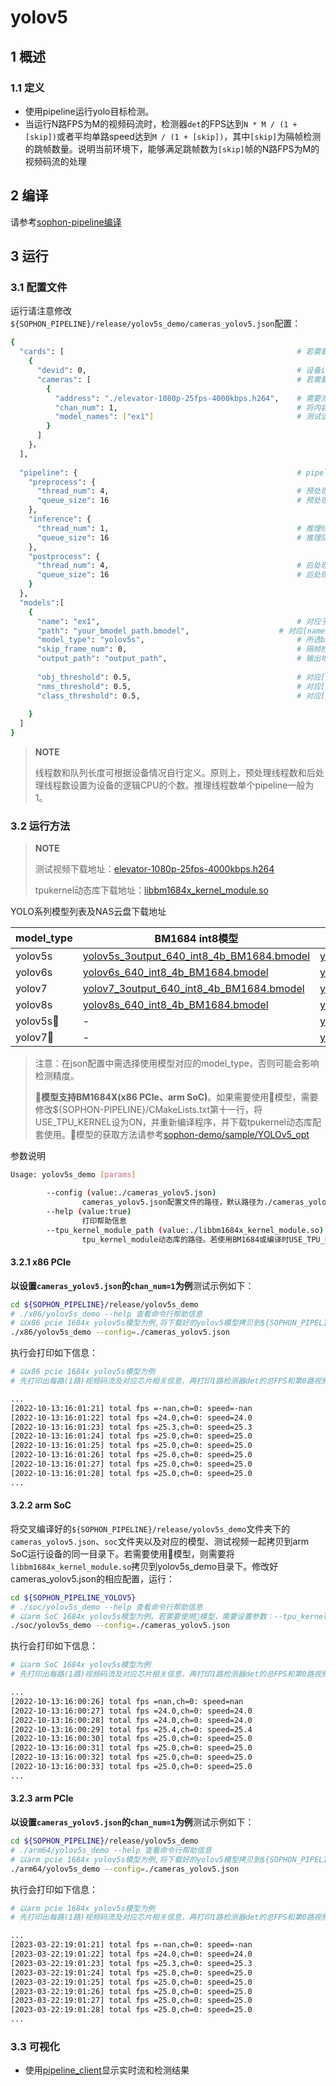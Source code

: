 # yolov5

## 1 概述

### 1.1 定义

- 使用pipeline运行yolo目标检测。
- 当运行N路FPS为M的视频码流时，检测器`det`的FPS达到`N * M / (1 + [skip])`或者平均单路speed达到`M / (1 + [skip])`，其中`[skip]`为隔帧检测的跳帧数量。说明当前环境下，能够满足跳帧数为`[skip]`帧的N路FPS为M的视频码流的处理

## 2 编译

请参考[sophon-pipeline编译](../../README.md#23-编译指令)

## 3 运行

### 3.1 配置文件

运行请注意修改`${SOPHON_PIPELINE}/release/yolov5s_demo/cameras_yolov5.json`配置：

```bash
{
  "cards": [													# 若需要配置多个device，可以在cards下添加多组devid和cameras信息
    {
      "devid": 0,												# 设备id
      "cameras": [												# 若需要配置多个视频码流，可以在cameras下添加多组address和chan_num信息。若配置了多个address或多个cards，总的视频码流路数为所有的[chan_num]数量之和
        {
          "address": "./elevator-1080p-25fps-4000kbps.h264",	# 需要测试视频码流的地址，如果是本地文件，只支持h264/h265格式
          "chan_num": 1,										# 将内容为上述[address]的视频码流配置[chan_num]数量的路数。默认设置为1，会接入1路的内容为上述[address]的视频码流。
          "model_names": ["ex1"]								# 测试该[address]视频码流的模型名称，需要和此配置文件下面的[models]参数内的模型自定义名称[name]一致，表示使用该模型，多个模型的名字用逗号分开。
        }
      ]
    }，
  ],
  
  "pipeline": {													# pipeline中的线程数和队列长度
    "preprocess": {
      "thread_num": 4,											# 预处理线程数
      "queue_size": 16											# 预处理队列最大长度
    },
    "inference": {
      "thread_num": 1,											# 推理线程数
      "queue_size": 16											# 推理队列最大长度
    },
    "postprocess": {
      "thread_num": 4,											# 后处理线程数
      "queue_size": 16											# 后处理队列最大长度
    }
  },
  "models":[
    {
      "name": "ex1",											# 对应于[path]的模型自定义名称
      "path": "your_bmodel_path.bmodel",	        		# 对应[name]的bmodel模型的路径
      "model_type": "yolov5s",									# 所选bmodel的模型类型，需要根据使用的bmodel选择对应的模型类型，否则可能会影响检测精度。支持：yolo系(yolov5、yolov6、yolov7、yolov8系列)模型，本例程提供模型类型为：yolov5s、yolov6s、yolov7、yolov8s。默认为yolov5s。
      "skip_frame_num": 0,										# 隔帧检测的跳帧数量。当设置为0时表示程序不跳帧检测，当设置为1时表示程序每间隔1帧做一次模型的pipeline。
      "output_path": "output_path",                      		# 输出地址，只支持rtsp，tcp 格式为protocol://ip:port/, 例如rtsp://192.168.0.1:8554/test ， tcp://172.28.1.1:5353。对于rtsp推流，地址为rtsp server配置的地址。对于tcp，需要开放自己配置的端口。
      
      "obj_threshold": 0.5,										# 对应[path]的bmodel模型后处理的物体置信度阈值
      "nms_threshold": 0.5,										# 对应[path]的bmodel模型后处理的非极大值抑制阈值
      "class_threshold": 0.5,									# 对应[path]的bmodel模型后处理的类别置信度阈值
      
    }
  ]
}
```

> **NOTE**  
> 
> 线程数和队列长度可根据设备情况自行定义。原则上，预处理线程数和后处理线程数设置为设备的逻辑CPU的个数。推理线程数单个pipeline一般为1。

### 3.2 运行方法

  > **NOTE**  
  >
  > 测试视频下载地址：[elevator-1080p-25fps-4000kbps.h264](http://219.142.246.77:65000/sharing/tU6pYuuau)
  >
  > tpukernel动态库下载地址：[libbm1684x_kernel_module.so](http://219.142.246.77:65000/sharing/IANenG525)

YOLO系列模型列表及NAS云盘下载地址

| model_type | BM1684 int8模型                                              | BM1684X int8模型                                             | BM1684X fp16模型                                             |
| ---------- | ------------------------------------------------------------ | ------------------------------------------------------------ | ------------------------------------------------------------ |
| yolov5s    | [yolov5s_3output_640_int8_4b_BM1684.bmodel](http://219.142.246.77:65000/sharing/XN0Xjko3l) | [yolov5s_3output_640_int8_4b_BM1684X.bmodel](http://219.142.246.77:65000/sharing/4KXV0r0bV) | [yolov5s_3output_640_fp16_4b_BM1684X.bmodel](http://219.142.246.77:65000/sharing/9Rchhp0rl) |
| yolov6s    | [yolov6s_640_int8_4b_BM1684.bmodel](http://219.142.246.77:65000/sharing/lHh7Xc70U) | [yolov6s_640_int8_4b_BM1684X.bmodel](http://219.142.246.77:65000/sharing/gtpPKFDSG) | [yolov6s_640_fp16_4b_BM1684X.bmodel](http://219.142.246.77:65000/sharing/FsRFOU1Ng) |
| yolov7     | [yolov7_3output_640_int8_4b_BM1684.bmodel](http://219.142.246.77:65000/sharing/RFT8S9b4Y) | [yolov7_3output_640_int8_4b_BM1684X.bmodel](http://219.142.246.77:65000/sharing/CH139AIZF) | [yolov7_3output_640_fp16_4b_BM1684X.bmodel](http://219.142.246.77:65000/sharing/CJ7ph33Ys) |
| yolov8s    | [yolov8s_640_int8_4b_BM1684.bmodel](http://219.142.246.77:65000/sharing/LqcrsJzz6) | [yolov8s_640_int8_4b_BM1684X.bmodel](http://219.142.246.77:65000/sharing/FdGTy4VEA) | [yolov8s_640_fp16_4b_BM1684X.bmodel](http://219.142.246.77:65000/sharing/Tn1Jtev8e) |
| yolov5s🚀| - |[yolov5s_tpukernel_int8_4b.bmodel](http://219.142.246.77:65000/sharing/3p9xqqe39) | - |
| yolov7🚀| - |[yolov7_tpukernel_int8_4b.bmodel](http://219.142.246.77:65000/sharing/6XkwiGLuA) | - |

> 注意：在json配置中需选择使用模型对应的model_type，否则可能会影响检测精度。
>
> **🚀模型支持BM1684X(x86 PCIe、arm SoC)**。如果需要使用🚀模型，需要修改${SOPHON-PIPELINE}/CMakeLists.txt第十一行，将USE_TPU_KERNEL设为ON，并重新编译程序，并下载tpukernel动态库配套使用。🚀模型的获取方法请参考[sophon-demo/sample/YOLOv5_opt](https://github.com/sophgo/sophon-demo/tree/release/sample/YOLOv5_opt)

参数说明

```bash
Usage: yolov5s_demo [params]

        --config (value:./cameras_yolov5.json)
                cameras_yolov5.json配置文件的路径，默认路径为./cameras_yolov5.json。
        --help (value:true)
                打印帮助信息
        --tpu_kernel_module_path (value:./libbm1684x_kernel_module.so)
                tpu_kernel_module动态库的路径。若使用BM1684或编译时USE_TPU_KERNEL未设置为ON时，无须设置此参数
```

#### 3.2.1 x86 PCIe

**以设置`cameras_yolov5.json`的`chan_num=1`为例**测试示例如下：

```bash
cd ${SOPHON_PIPELINE}/release/yolov5s_demo
# ./x86/yolov5s_demo --help 查看命令行帮助信息
# 以x86 pcie 1684x yolov5s模型为例,将下载好的yolov5模型拷贝到${SOPHON_PIPELINE}/release/yolov5s_demo目录下运行。若需要使用🚀模型，则需要将libbm1684x_kernel_module.so一并拷贝到yolov5s_demo目录下，并设置参数：--tpu_kernel_module_path=./libbm1684x_kernel_module.so
./x86/yolov5s_demo --config=./cameras_yolov5.json
```

执行会打印如下信息：

```bash
# 以x86 pcie 1684x yolov5s模型为例
# 先打印出每路(1路)视频码流及对应芯片相关信息，再打印1路检测器det的总FPS和第0路视频码流处理对应的speed信息。其中，FPS和speed信息与当前运行设备的硬件配置相关，不同设备运行结果不同属正常现象，且同一设备运行程序过程中FPS和speed信息有一定波动属于正常现象。FPS和speed信息如下所示：

...
[2022-10-13:16:01:21] total fps =-nan,ch=0: speed=-nan
[2022-10-13:16:01:22] total fps =24.0,ch=0: speed=24.0
[2022-10-13:16:01:23] total fps =25.3,ch=0: speed=25.3
[2022-10-13:16:01:24] total fps =25.0,ch=0: speed=25.0
[2022-10-13:16:01:25] total fps =25.0,ch=0: speed=25.0
[2022-10-13:16:01:26] total fps =25.0,ch=0: speed=25.0
[2022-10-13:16:01:27] total fps =25.0,ch=0: speed=25.0
[2022-10-13:16:01:28] total fps =25.0,ch=0: speed=25.0
...
```

#### 3.2.2 arm SoC

将交叉编译好的`${SOPHON_PIPELINE}/release/yolov5s_demo`文件夹下的`cameras_yolov5.json`、`soc`文件夹以及对应的模型、测试视频一起拷贝到arm SoC运行设备的同一目录下。若需要使用🚀模型，则需要将`libbm1684x_kernel_module.so`拷贝到yolov5s_demo目录下。修改好cameras_yolov5.json的相应配置，运行：

```bash
cd ${SOPHON_PIPELINE_YOLOV5}
# ./soc/yolov5s_demo --help 查看命令行帮助信息
# 以arm SoC 1684x yolov5s模型为例。若需要使用🚀模型，需要设置参数：--tpu_kernel_module_path=./libbm1684x_kernel_module.so
./soc/yolov5s_demo --config=./cameras_yolov5.json
```

执行会打印如下信息：

```bash
# 以arm SoC 1684x yolov5s模型为例
# 先打印出每路(1路)视频码流及对应芯片相关信息，再打印1路检测器det的总FPS和第0路视频码流处理对应的speed信息。其中，FPS和speed信息与当前运行设备的硬件配置相关，不同设备运行结果不同属正常现象，且同一设备运行程序过程中FPS和speed信息有一定波动属于正常现象。FPS和speed信息如下所示：

...
[2022-10-13:16:00:26] total fps =nan,ch=0: speed=nan
[2022-10-13:16:00:27] total fps =24.0,ch=0: speed=24.0
[2022-10-13:16:00:28] total fps =24.0,ch=0: speed=24.0
[2022-10-13:16:00:29] total fps =25.4,ch=0: speed=25.4
[2022-10-13:16:00:30] total fps =25.0,ch=0: speed=25.0
[2022-10-13:16:00:31] total fps =25.0,ch=0: speed=25.0
[2022-10-13:16:00:32] total fps =25.0,ch=0: speed=25.0
[2022-10-13:16:00:33] total fps =25.0,ch=0: speed=25.0
...
```

#### 3.2.3 arm PCIe

**以设置`cameras_yolov5.json`的`chan_num=1`为例**测试示例如下：

```bash
cd ${SOPHON_PIPELINE}/release/yolov5s_demo
# ./arm64/yolov5s_demo --help 查看命令行帮助信息
# 以arm pcie 1684x yolov5s模型为例,将下载好的yolov5模型拷贝到${SOPHON_PIPELINE}/release/yolov5s_demo目录下运行
./arm64/yolov5s_demo --config=./cameras_yolov5.json
```

执行会打印如下信息：

```bash
# 以arm pcie 1684x yolov5s模型为例
# 先打印出每路(1路)视频码流及对应芯片相关信息，再打印1路检测器det的总FPS和第0路视频码流处理对应的speed信息。其中，FPS和speed信息与当前运行设备的硬件配置相关，不同设备运行结果不同属正常现象，且同一设备运行程序过程中FPS和speed信息有一定波动属于正常现象。FPS和speed信息如下所示：

...
[2023-03-22:19:01:21] total fps =-nan,ch=0: speed=-nan
[2023-03-22:19:01:22] total fps =24.0,ch=0: speed=24.0
[2023-03-22:19:01:23] total fps =25.3,ch=0: speed=25.3
[2023-03-22:19:01:24] total fps =25.0,ch=0: speed=25.0
[2023-03-22:19:01:25] total fps =25.0,ch=0: speed=25.0
[2023-03-22:19:01:26] total fps =25.0,ch=0: speed=25.0
[2023-03-22:19:01:27] total fps =25.0,ch=0: speed=25.0
[2023-03-22:19:01:28] total fps =25.0,ch=0: speed=25.0
...
```

### 3.3 可视化

- 使用[pipeline_client](./pipeline_client_visualization.md)显示实时流和检测结果
